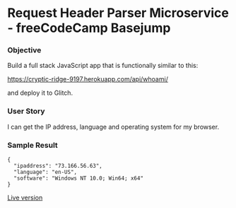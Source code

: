 # Request Header Parser Microservice - freeCodeCamp Basejump

### Objective
Build a full stack JavaScript app that is functionally similar to this: 

https://cryptic-ridge-9197.herokuapp.com/api/whoami/ 

and deploy it to Glitch.

### User Story
I can get the IP address, language and operating system for my browser.

### Sample Result
```
{
  "ipaddress": "73.166.56.63",
  "language": "en-US",
  "software": "Windows NT 10.0; Win64; x64"
}

```

[Live version](https://synonymous-origami.glitch.me/api/whoami)
